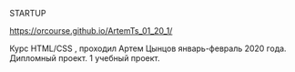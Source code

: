 STARTUP

https://orcourse.github.io/ArtemTs_01_20_1/

Курс HTML/CSS , проходил Артем Цынцов январь-февраль 2020 года. Дипломный проект. 1 учебный проект.
